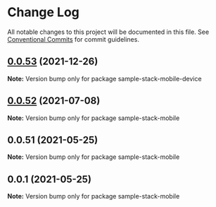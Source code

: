 # Change Log

All notable changes to this project will be documented in this file.
See [Conventional Commits](https://conventionalcommits.org) for commit guidelines.

## [0.0.53](https://github.com/cdmbase/fullstack-pro/compare/v0.0.52...v0.0.53) (2021-12-26)

**Note:** Version bump only for package sample-stack-mobile-device





## [0.0.52](https://github.com/cdmbase/fullstack-pro/compare/v0.0.51...v0.0.52) (2021-07-08)

**Note:** Version bump only for package sample-stack-mobile





## 0.0.51 (2021-05-25)

**Note:** Version bump only for package sample-stack-mobile





## 0.0.1 (2021-05-25)

**Note:** Version bump only for package sample-stack-mobile
